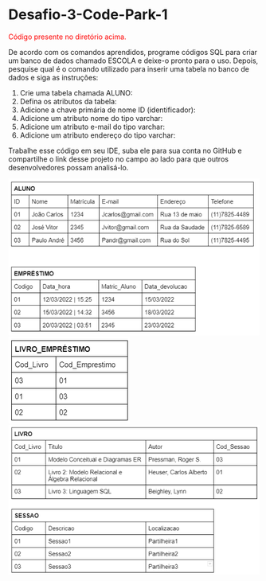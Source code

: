 # Desafio-3-Code-Park-1

<p style="color: red;">Código presente no diretório acima.</p>

De acordo com os comandos aprendidos, programe códigos SQL para criar um banco de dados chamado ESCOLA e deixe-o pronto para o uso. Depois, pesquise qual é o comando utilizado para inserir uma tabela no banco de dados e siga as instruções:

1. Crie uma tabela chamada ALUNO:
2. Defina os atributos da tabela:
3. Adicione a chave primária de nome ID (identificador):
4. Adicione um atributo nome do tipo varchar:
5. Adicione um atributo e-mail do tipo varchar:
6. Adicione um atributo endereço do tipo varchar:

Trabalhe esse código em seu IDE, suba ele para sua conta no GitHub e compartilhe o link desse projeto no campo ao lado para que outros desenvolvedores possam analisá-lo.

![Tabela1](./img/Imagem01_Atividade06_BancoDeDadosI.png)
![Tabela2](./img/Imagem02_Atividade06_BancoDeDadosI.png)
![Tabela3](./img/Imagem03_Atividade06_BancoDeDadosI.png)

